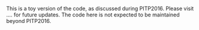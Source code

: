 This is a toy version of the code, as discussed during PITP2016. Please
visit .... for future updates. The code here is not expected to be
maintained beyond PITP2016.

